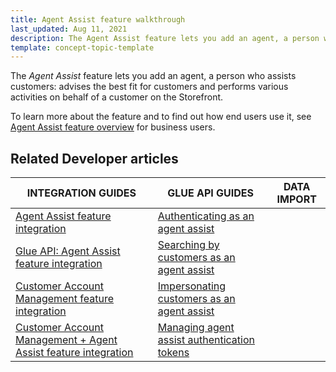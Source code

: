 ```yaml
---
title: Agent Assist feature walkthrough
last_updated: Aug 11, 2021
description: The Agent Assist feature lets you add an agent, a person who assists customers
template: concept-topic-template
---
```


The _Agent Assist_ feature lets you add an agent, a person who assists customers: advises the best fit for customers and performs various activities on behalf of a customer on the Storefront.


To learn more about the feature and to find out how end users use it, see [Agent Assist feature overview](/docs/scos/user/features/{{page.version}}/agent-assist-feature-overview.html) for business users.


## Related Developer articles

|INTEGRATION GUIDES  |GLUE API GUIDES  |DATA IMPORT  |
|---------|---------|---------|
| [Agent Assist feature integration](/docs/scos/dev/feature-integration-guides/{{page.version}}/agent-assist-feature-integration.html)  | [Authenticating as an agent assist](/docs/scos/dev/glue-api-guides/{{page.version}}/managing-agent-assists/authenticating-as-an-agent-assist.html)  |
| [Glue API: Agent Assist feature integration](/docs/scos/dev/feature-integration-guides/{{page.version}}/glue-api/glue-api-agent-assist-feature-integration.html) | [Searching by customers as an agent assist](/docs/scos/dev/glue-api-guides/{{page.version}}/managing-agent-assists/searching-by-customers-as-an-agent-assist.html) |
| [Customer Account Management feature integration](/docs/scos/dev/feature-integration-guides/{{page.version}}/customer-account-management-feature-integration.html) | [Impersonating customers as an agent assist](/docs/scos/dev/glue-api-guides/{{page.version}}/managing-agent-assists/impersonating-customers-as-an-agent-assist.html) |
|  [Customer Account Management + Agent Assist feature integration](/docs/scos/dev/feature-integration-guides/{{page.version}}/customer-account-management-agent-assist-feature-integration.html) | [Managing agent assist authentication tokens](/docs/scos/dev/glue-api-guides/{{page.version}}/managing-agent-assists/managing-agent-assist-authentication-tokens.html)|
